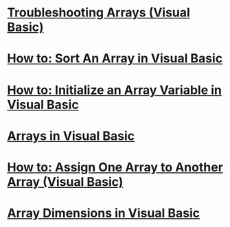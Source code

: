 # [Troubleshooting Arrays (Visual Basic)](troubleshooting-arrays.md)
# [How to: Sort An Array in Visual Basic](how-to-sort-an-array.md)
# [How to: Initialize an Array Variable in Visual Basic](how-to-initialize-an-array-variable.md)
# [Arrays in Visual Basic](index.md)
# [How to: Assign One Array to Another Array (Visual Basic)](how-to-assign-one-array-to-another-array.md)
# [Array Dimensions in Visual Basic](array-dimensions.md)
